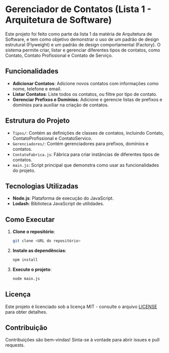 # Gerenciador de Contatos (Lista 1 - Arquitetura de Software)

Este projeto foi feito como parte da lista 1 da matéria de Arquitetura de Software, e tem como objetivo demonstrar o uso de um padrão de design estrutural (Flyweight) e um padrão de design comportamental (Factory). O sistema permite criar, listar e gerenciar diferentes tipos de contatos, como Contato, Contato Profissional e Contato de Serviço.

## Funcionalidades

-   **Adicionar Contatos**: Adicione novos contatos com informações como nome, telefone e email.
-   **Listar Contatos**: Liste todos os contatos, ou filtre por tipo de contato.
-   **Gerenciar Prefixos e Domínios**: Adicione e gerencie listas de prefixos e domínios para auxiliar na criação de contatos.

## Estrutura do Projeto

-   `Tipos/`: Contém as definições de classes de contatos, incluindo Contato, ContatoProfissional e ContatoServico.
-   `Gerenciadores/`: Contém gerenciadores para prefixos, domínios e contatos.
-   `ContatoFabrica.js`: Fábrica para criar instâncias de diferentes tipos de contatos.
-   `main.js`: Script principal que demonstra como usar as funcionalidades do projeto.

## Tecnologias Utilizadas

-   **Node.js**: Plataforma de execução do JavaScript.
-   **Lodash**: Biblioteca JavaScript de utilidades.

## Como Executar

1. **Clone o repositório**:
    ```bash
    git clone <URL do repositório>
    ```
2. **Instale as dependências**:
    ```bash
    npm install
    ```
3. **Execute o projeto**:
    ```bash
    node main.js
    ```

## Licença

Este projeto é licenciado sob a licença MIT - consulte o arquivo [LICENSE](LICENSE) para obter detalhes.

## Contribuição

Contribuições são bem-vindas! Sinta-se à vontade para abrir issues e pull requests.
